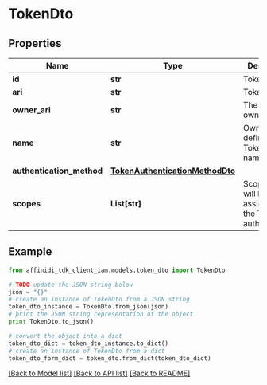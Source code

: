 # TokenDto

## Properties

| Name                      | Type                                                                | Description                                                 | Notes |
| ------------------------- | ------------------------------------------------------------------- | ----------------------------------------------------------- | ----- |
| **id**                    | **str**                                                             | Token Id                                                    |
| **ari**                   | **str**                                                             | Token ARI                                                   |
| **owner_ari**             | **str**                                                             | The Token owner&#39;s ARI                                   |
| **name**                  | **str**                                                             | Owner defined Token display name                            |
| **authentication_method** | [**TokenAuthenticationMethodDto**](TokenAuthenticationMethodDto.md) |                                                             |
| **scopes**                | **List[str]**                                                       | Scopes that will be assigned to the Token on authentication |

## Example

```python
from affinidi_tdk_client_iam.models.token_dto import TokenDto

# TODO update the JSON string below
json = "{}"
# create an instance of TokenDto from a JSON string
token_dto_instance = TokenDto.from_json(json)
# print the JSON string representation of the object
print TokenDto.to_json()

# convert the object into a dict
token_dto_dict = token_dto_instance.to_dict()
# create an instance of TokenDto from a dict
token_dto_form_dict = token_dto.from_dict(token_dto_dict)
```

[[Back to Model list]](../README.md#documentation-for-models) [[Back to API list]](../README.md#documentation-for-api-endpoints) [[Back to README]](../README.md)
